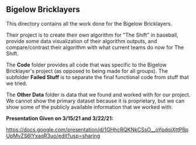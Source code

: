 ## Bigelow Bricklayers

This directory contains all the work done for the Bigelow Bricklayers.

Their project is to create their own algorithm for "The Shift" in baseball, provide some data visualization of their algorithm outputs, and compare/contrast their algorithm with what current teams do now for The Shift.

The **Code** folder provides all code that was specific to the Bigelow Bricklayer's project (as opposed to being made for all groups). The subfolder **Failed Stuff** is to separate the final functional code from stuff that we tried.

The **Other Data** folder is data that we found and worked with for our project. We cannot show the primary dataset because it is proprietary, but we can show some of the publicly available information that we worked with.

**Presentation Given on 3/15/21 and 3/22/21:**  

https://docs.google.com/presentation/d/1GHhcRQKNkCSsO__oYpdqjXttP8pUpMvZS6lYxaqR3uo/edit?usp=sharing